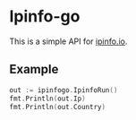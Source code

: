 # Ipinfo-go

This is a simple API for [ipinfo.io](https://ipinfo.io).

## Example
```go
out := ipinfogo.IpinfoRun()
fmt.Println(out.Ip)
fmt.Println(out.Country)
```
